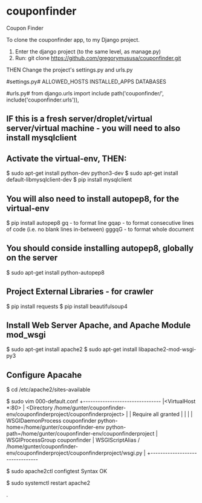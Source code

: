 # couponfinder
Coupon Finder


To clone the couponfinder app, to my Django project.
1. Enter the django project (to the same level, as manage.py)
2. Run: git clone https://github.com/gregorymususa/couponfinder.git

THEN
Change the project's settings.py and urls.py

#settings.py#
ALLOWED_HOSTS
INSTALLED_APPS
DATABASES

#urls.py#
from django.urls import include
path('couponfinder/', include('couponfinder.urls')),


## IF this is a fresh server/droplet/virtual server/virtual machine - you will need to also install mysqlclient
## Activate the virtual-env, THEN:
$ sudo apt-get install python-dev python3-dev
$ sudo apt-get install default-libmysqlclient-dev
$ pip install mysqlclient

## You will also need to install autopep8, for the virtual-env
$ pip install autopep8
gq    - to format line
gqap  - to format consecutive lines of code (i.e. no blank lines in-between)
gggqG - to format whole document

## You should conside installing autopep8, globally on the server
$ sudo apt-get install python-autopep8

## Project External Libraries - for crawler
$ pip install requests
$ pip install beautifulsoup4

## Install Web Server Apache, and Apache Module mod_wsgi
$ sudo apt-get install apache2
$ sudo apt-get install libapache2-mod-wsgi-py3

## Configure Apacahe
$ cd /etc/apache2/sites-available

$ sudo vim 000-default.conf
+--------------------------------
|<VirtualHost *:80>
|  <Directory /home/gunter/couponfinder-env/couponfinderproject/couponfinderproject>
|    <Files wsgi.py>
|      Require all granted
|    </Files>
|  </Directory>
|
|  WSGIDaemonProcess couponfinder python-home=/home/gunter/couponfinder-env python-path=/home/gunter/couponfinder-env/couponfinderproject
|  WSGIProcessGroup couponfinder
|  WSGIScriptAlias / /home/gunter/couponfinder-env/couponfinderproject/couponfinderproject/wsgi.py
|</VirtualHost>
+--------------------------------

$ sudo apache2ctl configtest
Syntax OK

$ sudo systemctl restart apache2



.
